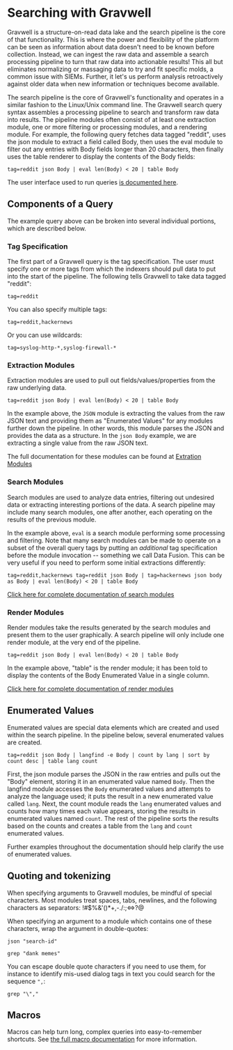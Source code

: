 # Searching with Gravwell

Gravwell is a structure-on-read data lake and the search pipeline is the core of that functionality. This is where the power and flexibility of the platform can be seen as information about data doesn't need to be known before collection. Instead, we can ingest the raw data and assemble a search processing pipeline to turn that raw data into actionable results! This all but eliminates normalizing or massaging data to try and fit specific molds, a common issue with SIEMs. Further, it let's us perform analysis retroactively against older data when new information or techniques become available.

The search pipeline is the core of Gravwell's functionality and operates in a similar fashion to the Linux/Unix command line. The Gravwell search query syntax assembles a processing pipeline to search and transform raw data into results. The pipeline modules often consist of at least one extraction module, one or more filtering or processing modules, and a rendering module. For example, the following query fetches data tagged "reddit", uses the json module to extract a field called Body, then uses the eval module to filter out any entries with Body fields longer than 20 characters, then finally uses the table renderer to display the contents of the Body fields:

```
tag=reddit json Body | eval len(Body) < 20 | table Body
```

The user interface used to run queries [is documented here](#!gui/queries/queries.md).

## Components of a Query

The example query above can be broken into several individual portions, which are described below.

### Tag Specification

The first part of a Gravwell query is the tag specification. The user must specify one or more tags from which the indexers should pull data to put into the start of the pipeline. The following tells Gravwell to take data tagged "reddit":

```
tag=reddit
```

You can also specify multiple tags:

```
tag=reddit,hackernews
```

Or you can use wildcards:

```
tag=syslog-http-*,syslog-firewall-*
```

### Extraction Modules

Extraction modules are used to pull out fields/values/properties from the raw underlying data. 

```
tag=reddit json Body | eval len(Body) < 20 | table Body
```

In the example above, the `JSON` module is extracting the values from the raw JSON text and providing them as "Enumerated Values" for any modules further down the pipeline. In other words, this module parses the JSON and provides the data as a structure. In the `json Body` example, we are extracting a single value from the raw JSON text.

The full documentation for these modules can be found at [Extration Modules](extractionmodules.md)

### Search Modules

Search modules are used to analyze data entries, filtering out undesired data or extracting interesting portions of the data. A search pipeline may include many search modules, one after another, each operating on the results of the previous module.

In the example above, `eval` is a search module performing some processing and filtering. Note that many search modules can be made to operate on a subset of the overall query tags by putting an *additional* tag specification before the module invocation -- something we call Data Fusion. This can be very useful if you need to perform some initial extractions differently:

```
tag=reddit,hackernews tag=reddit json Body | tag=hackernews json body as Body | eval len(Body) < 20 | table Body
```

[Click here for complete documentation of search modules](searchmodules.md)


### Render Modules

Render modules take the results generated by the search modules and present them to the user graphically. A search pipeline will only include one render module, at the very end of the pipeline.

```
tag=reddit json Body | eval len(Body) < 20 | table Body
```

In the example above, "table" is the render module; it has been told to display the contents of the Body Enumerated Value in a single column.


[Click here for complete documentation of render modules](rendermodules.md)


## Enumerated Values

Enumerated values are special data elements which are created and used within the search pipeline. In the pipeline below, several enumerated values are created.

```
tag=reddit json Body | langfind -e Body | count by lang | sort by count desc | table lang count
```

First, the json module parses the JSON in the raw entries and pulls out the "Body" element, storing it in an enumerated value named `Body`. Then the langfind module accesses the `Body` enumerated values and attempts to analyze the language used; it puts the result in a new enumerated value called `lang`. Next, the count module reads the `lang` enumerated values and counts how many times each value appears, storing the results in enumerated values named `count`. The rest of the pipeline sorts the results based on the counts and creates a table from the `lang` and `count` enumerated values.

Further examples throughout the documentation should help clarify the use of enumerated values.

## Quoting and tokenizing

When specifying arguments to Gravwell modules, be mindful of special characters. Most modules treat spaces, tabs, newlines, and the following characters as separators: !#$%&'()*+,-./:;<=>?@

When specifying an argument to a module which contains one of these characters, wrap the argument in double-quotes:

```
json "search-id"
```

```
grep "dank memes"
```

You can escape double quote characters if you need to use them, for instance to identify mis-used dialog tags in text you could search for the sequence `",`:

```
grep "\","
```

## Macros

Macros can help turn long, complex queries into easy-to-remember shortcuts. See [the full macro documentation](#!search/macros.md) for more information.
